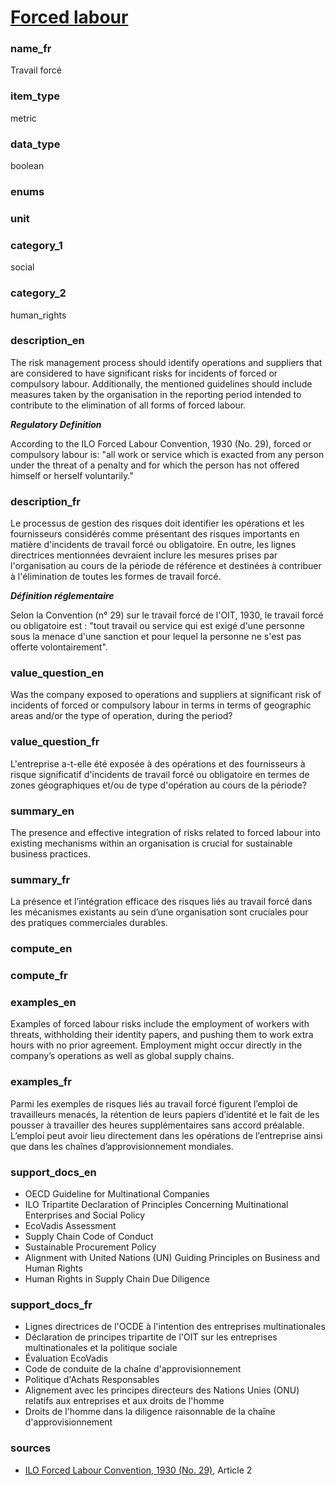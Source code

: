 
# [Forced labour](#forced_labor_risk_bool)

### name_fr

Travail forcé

### item_type

metric

### data_type

boolean

### enums



### unit



### category_1

social

### category_2

human_rights

### description_en

The risk management process should identify operations and suppliers that are considered to have
significant risks for incidents of forced or compulsory labour. Additionally, the mentioned
guidelines should include measures taken by the organisation in the reporting period intended to
contribute to the elimination of all forms of forced labour.

***Regulatory Definition***

According to the ILO Forced Labour Convention, 1930 (No. 29), forced or compulsory labour is:
"all work or service which is exacted from any person under the threat of a penalty and for
which the person has not offered himself or herself voluntarily."


### description_fr

Le processus de gestion des risques doit identifier les opérations et les fournisseurs considérés
comme présentant des risques importants en matière d'incidents de travail forcé ou obligatoire.
En outre, les lignes directrices mentionnées devraient inclure les mesures prises par l'organisation
au cours de la période de référence et destinées à contribuer à l'élimination de toutes les formes
de travail forcé.

***Définition réglementaire***

Selon la Convention (n° 29) sur le travail forcé de l'OIT, 1930, le travail forcé ou obligatoire
est : "tout travail ou service qui est exigé d'une personne sous la menace d'une sanction et pour
lequel la personne ne s'est pas offerte volontairement".

### value_question_en

Was the company exposed to operations and suppliers at significant risk
of incidents of forced or compulsory labour in terms in terms of geographic areas and/or
the type of operation, during the period?

### value_question_fr

L'entreprise a-t-elle été exposée à des opérations et des fournisseurs
à risque significatif d'incidents de travail forcé ou obligatoire en termes de zones
géographiques et/ou de type d'opération au cours de la période?

### summary_en

The presence and effective integration of risks related to forced labour into existing mechanisms
within an organisation is crucial for sustainable business practices.

### summary_fr

La présence et l’intégration efficace des risques liés au travail forcé dans les mécanismes
existants au sein d’une organisation sont cruciales pour des pratiques commerciales durables.

### compute_en



### compute_fr



### examples_en

Examples of forced labour risks include the employment of workers with threats, withholding their
identity papers, and pushing them to work extra hours with no prior agreement. Employment might
occur directly in the company’s operations as well as global supply chains.

### examples_fr

Parmi les exemples de risques liés au travail forcé figurent l’emploi de travailleurs menacés, la
rétention de leurs papiers d’identité et le fait de les pousser à travailler des heures
supplémentaires sans accord préalable. L’emploi peut avoir lieu directement dans les opérations
de l’entreprise ainsi que dans les chaînes d’approvisionnement mondiales.

### support_docs_en

- OECD Guideline for Multinational Companies
- ILO Tripartite Declaration of Principles Concerning Multinational Enterprises and Social Policy
- EcoVadis Assessment
- Supply Chain Code of Conduct
- Sustainable Procurement Policy
- Alignment with United Nations (UN) Guiding Principles on Business and Human Rights
- Human Rights in Supply Chain Due Diligence

### support_docs_fr

- Lignes directrices de l'OCDE à l'intention des entreprises multinationales
- Déclaration de principes tripartite de l'OIT sur les entreprises multinationales et la politique sociale
- Évaluation EcoVadis
- Code de conduite de la chaîne d'approvisionnement
- Politique d'Achats Responsables
- Alignement avec les principes directeurs des Nations Unies (ONU) relatifs aux entreprises et aux droits de l'homme
- Droits de l'homme dans la diligence raisonnable de la chaîne d'approvisionnement

### sources

- [ILO Forced Labour Convention, 1930 (No. 29)](https://www.ilo.org/wcmsp5/groups/public/@asia/@ro-bangkok/documents/genericdocument/wcms_346435.pdf), Article 2
            